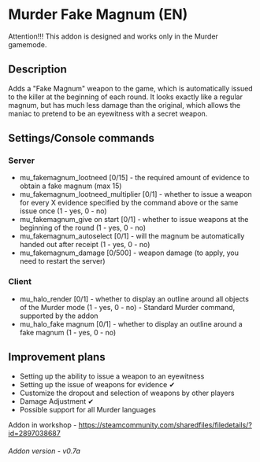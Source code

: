 # Murder Fake Magnum (EN)
Attention!!! This addon is designed and works only in the Murder gamemode.

## Description
Adds a "Fake Magnum" weapon to the game, which is automatically issued to the killer at the beginning of each round. It looks exactly like a regular magnum, but has much less damage than the original, which allows the maniac to pretend to be an eyewitness with a secret weapon.

## Settings/Console commands
### Server
 * mu_fakemagnum_lootneed [0/15] - the required amount of evidence to obtain a fake magnum (max 15)
 * mu_fakemagnum_lootneed_multiplier [0/1] - whether to issue a weapon for every X evidence specified by the command above or the same issue once (1 - yes, 0 - no)
 * mu_fakemagnum_give on start [0/1] - whether to issue weapons at the beginning of the round (1 - yes, 0 - no)
 * mu_fakemagnum_autoselect [0/1] - will the magnum be automatically handed out after receipt (1 - yes, 0 - no)
 * mu_fakemagnum_damage [0/500] - weapon damage (to apply, you need to restart the server)
### Client
 * mu_halo_render [0/1] - whether to display an outline around all objects of the Murder mode (1 - yes, 0 - no) - Standard Murder command, supported by the addon
 * mu_halo_fake magnum [0/1] - whether to display an outline around a fake magnum (1 - yes, 0 - no)

## Improvement plans
 * Setting up the ability to issue a weapon to an eyewitness
 * Setting up the issue of weapons for evidence ✔
 * Customize the dropout and selection of weapons by other players
 * Damage Adjustment ✔
 * Possible support for all Murder languages

Addon in workshop - https://steamcommunity.com/sharedfiles/filedetails/?id=2897038687

###### Addon version - v0.7a
